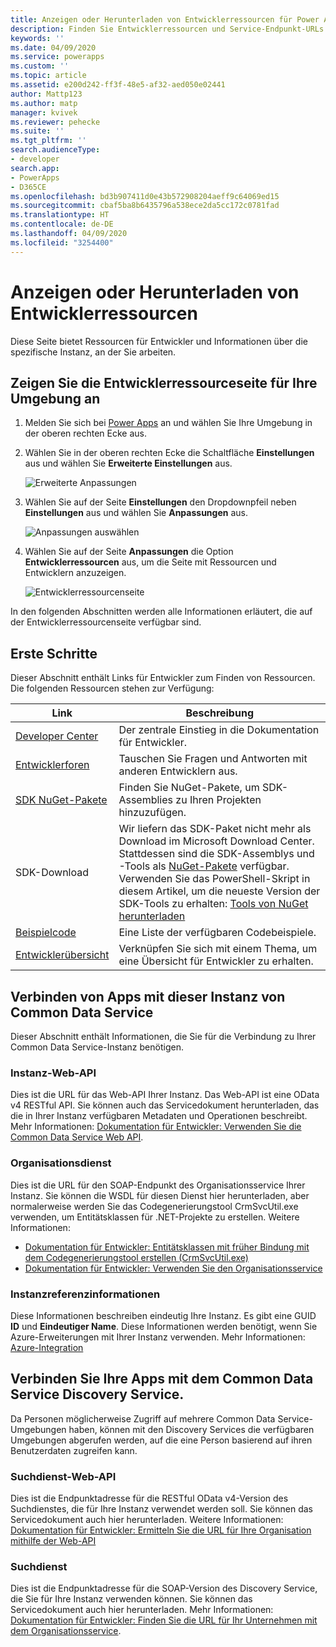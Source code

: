 ```yaml
---
title: Anzeigen oder Herunterladen von Entwicklerressourcen für Power Apps und Common Data Service | MicrosoftDocs
description: Finden Sie Entwicklerressourcen und Service-Endpunkt-URLs für Power Apps und Common Data Service.
keywords: ''
ms.date: 04/09/2020
ms.service: powerapps
ms.custom: ''
ms.topic: article
ms.assetid: e200d242-ff3f-48e5-af32-aed050e02441
author: Mattp123
ms.author: matp
manager: kvivek
ms.reviewer: pehecke
ms.suite: ''
ms.tgt_pltfrm: ''
search.audienceType:
- developer
search.app:
- PowerApps
- D365CE
ms.openlocfilehash: bd3b907411d0e43b572908204aeff9c64069ed15
ms.sourcegitcommit: cbaf5ba8b6435796a538ece2da5cc172c0781fad
ms.translationtype: HT
ms.contentlocale: de-DE
ms.lasthandoff: 04/09/2020
ms.locfileid: "3254400"
---
```

# <a name="view-or-download-developer-resources"></a>Anzeigen oder Herunterladen von Entwicklerressourcen

Diese Seite bietet Ressourcen für Entwickler und Informationen über die spezifische Instanz, an der Sie arbeiten. 

## <a name="view-the-developer-resources-page-for-your-environment"></a>Zeigen Sie die Entwicklerressourceseite für Ihre Umgebung an

1. Melden Sie sich bei [Power Apps](https://make.powerapps.com) an und wählen Sie Ihre Umgebung in der oberen rechten Ecke aus.

1. Wählen Sie in der oberen rechten Ecke die Schaltfläche **Einstellungen** aus und wählen Sie **Erweiterte Einstellungen** aus.

    ![Erweiterte Anpassungen](media/advanced-customizations-menu.png)

1. Wählen Sie auf der Seite **Einstellungen** den Dropdownpfeil neben **Einstellungen** aus und wählen Sie **Anpassungen** aus.

    ![Anpassungen auswählen](media/dev-customization.png)

1. Wählen Sie auf der Seite **Anpassungen** die Option **Entwicklerressourcen** aus, um die Seite mit Ressourcen und Entwicklern anzuzeigen.

    ![Entwicklerressourcenseite](media/developer-resources-page.png)

In den folgenden Abschnitten werden alle Informationen erläutert, die auf der Entwicklerressourcenseite verfügbar sind.

## <a name="getting-started"></a>Erste Schritte 

Dieser Abschnitt enthält Links für Entwickler zum Finden von Ressourcen. Die folgenden Ressourcen stehen zur Verfügung:


|Link |Beschreibung|
|---------|---------|
|[Developer Center](https://go.microsoft.com/fwlink/?LinkId=551006)|Der zentrale Einstieg in die Dokumentation für Entwickler.|
|[Entwicklerforen](https://go.microsoft.com/fwlink/?LinkId=550993)|Tauschen Sie Fragen und Antworten mit anderen Entwicklern aus.|
|[SDK NuGet-Pakete](https://go.microsoft.com/fwlink/?LinkId=550994)|Finden Sie NuGet-Pakete, um SDK-Assemblies zu Ihren Projekten hinzuzufügen.|
|SDK-Download|Wir liefern das SDK-Paket nicht mehr als Download im Microsoft Download Center. Stattdessen sind die SDK-Assemblys und -Tools als [NuGet-Pakete](https://go.microsoft.com/fwlink/?LinkId=550994) verfügbar. Verwenden Sie das PowerShell-Skript in diesem Artikel, um die neueste Version der SDK-Tools zu erhalten: [Tools von NuGet herunterladen](https://docs.microsoft.com/powerapps/developer/common-data-service/download-tools-nuget)|
|[Beispielcode](https://go.microsoft.com/fwlink/?LinkId=553007)|Eine Liste der verfügbaren Codebeispiele.|
|[Entwicklerübersicht](https://go.microsoft.com/fwlink/?LinkId=550995)|Verknüpfen Sie sich mit einem Thema, um eine Übersicht für Entwickler zu erhalten.|


## <a name="connect-your-apps-to-this-instance-of-common-data-service"></a>Verbinden von Apps mit dieser Instanz von Common Data Service

Dieser Abschnitt enthält Informationen, die Sie für die Verbindung zu Ihrer Common Data Service-Instanz benötigen.

### <a name="instance-web-api"></a>Instanz-Web-API

Dies ist die URL für das Web-API Ihrer Instanz. Das Web-API ist eine OData v4 RESTful API. Sie können auch das Servicedokument herunterladen, das die in Ihrer Instanz verfügbaren Metadaten und Operationen beschreibt. Mehr Informationen: [Dokumentation für Entwickler: Verwenden Sie die Common Data Service Web API](/powerapps/developer/common-data-service/webapi/overview).

### <a name="organization-service"></a>Organisationsdienst

Dies ist die URL für den SOAP-Endpunkt des Organisationsservice Ihrer Instanz.
Sie können die WSDL für diesen Dienst hier herunterladen, aber normalerweise werden Sie das Codegenerierungstool CrmSvcUtil.exe verwenden, um Entitätsklassen für .NET-Projekte zu erstellen. Weitere Informationen: 
- [Dokumentation für Entwickler: Entitätsklassen mit früher Bindung mit dem Codegenerierungstool erstellen (CrmSvcUtil.exe)](/powerapps/developer/common-data-service/org-service/generate-early-bound-classes)
- [Dokumentation für Entwickler: Verwenden Sie den Organisationsservice](/powerapps/developer/common-data-service/org-service/overview)

### <a name="instance-reference-information"></a>Instanzreferenzinformationen

Diese Informationen beschreiben eindeutig Ihre Instanz. Es gibt eine GUID **ID** und **Eindeutiger Name**.
Diese Informationen werden benötigt, wenn Sie Azure-Erweiterungen mit Ihrer Instanz verwenden.
Mehr Informationen: [Azure-Integration](/powerapps/developer/common-data-service/azure-integration)

## <a name="connect-your-apps-to-the-common-data-service-discovery-service"></a>Verbinden Sie Ihre Apps mit dem Common Data Service Discovery Service.

Da Personen möglicherweise Zugriff auf mehrere Common Data Service-Umgebungen haben, können mit den Discovery Services die verfügbaren Umgebungen abgerufen werden, auf die eine Person basierend auf ihren Benutzerdaten zugreifen kann.

### <a name="discovery-web-api"></a>Suchdienst-Web-API

Dies ist die Endpunktadresse für die RESTful OData v4-Version des Suchdienstes, die für Ihre Instanz verwendet werden soll. Sie können das Servicedokument auch hier herunterladen.
Weitere Informationen: [Dokumentation für Entwickler: Ermitteln Sie die URL für Ihre Organisation mithilfe der Web-API](/powerapps/developer/common-data-service/webapi/discover-url-organization-web-api)


### <a name="discovery-service"></a>Suchdienst

Dies ist die Endpunktadresse für die SOAP-Version des Discovery Service, die Sie für Ihre Instanz verwenden können. Sie können das Servicedokument auch hier herunterladen.
Mehr Informationen: [Dokumentation für Entwickler: Finden Sie die URL für Ihr Unternehmen mit dem Organisationsservice](/powerapps/developer/common-data-service/org-service/discovery-service).
  
  

